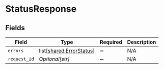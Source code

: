 # StatusResponse


## Fields

| Field                                                              | Type                                                               | Required                                                           | Description                                                        |
| ------------------------------------------------------------------ | ------------------------------------------------------------------ | ------------------------------------------------------------------ | ------------------------------------------------------------------ |
| `errors`                                                           | list[[shared.ErrorStatus](undefined/models/shared/errorstatus.md)] | :heavy_minus_sign:                                                 | N/A                                                                |
| `request_id`                                                       | *Optional[str]*                                                    | :heavy_minus_sign:                                                 | N/A                                                                |
